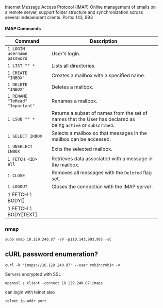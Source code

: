 Internet Message Access Protocol (IMAP)
Online management of emails on a remote server, support folder structure and synchronization across several independent clients.
Ports: 143, 993

#### IMAP Commands

| **Command**                     | **Description**                                                                                               |
| ------------------------------- | ------------------------------------------------------------------------------------------------------------- |
| `1 LOGIN username password`     | User's login.                                                                                                 |
| `1 LIST "" *`                   | Lists all directories.                                                                                        |
| `1 CREATE "INBOX"`              | Creates a mailbox with a specified name.                                                                      |
| `1 DELETE "INBOX"`              | Deletes a mailbox.                                                                                            |
| `1 RENAME "ToRead" "Important"` | Renames a mailbox.                                                                                            |
| `1 LSUB "" *`                   | Returns a subset of names from the set of names that the User has declared as being `active` or `subscribed`. |
| `1 SELECT INBOX`                | Selects a mailbox so that messages in the mailbox can be accessed.                                            |
| `1 UNSELECT INBOX`              | Exits the selected mailbox.                                                                                   |
| `1 FETCH <ID> all`              | Retrieves data associated with a message in the mailbox.                                                      |
| `1 CLOSE`                       | Removes all messages with the `Deleted` flag set.                                                             |
| `1 LOGOUT`                      | Closes the connection with the IMAP server.                                                                   |
| 1 FETCH 1 BODY[]                |                                                                                                               |
| 1 FETCH 1 BODY[TEXT]            |                                                                                                               |
### nmap 
```shell-session
sudo nmap 10.129.240.87 -sV -p110,143,993,995 -sC
```

## cURL password enumeration? 
```shell-session
curl -k 'imaps://10.129.240.87' --user robin:robin -v
```

Servers encrypted with SSL 
```shell-session
openssl s_client -connect 10.129.240.87:imaps
```


can login with telnet also
```
telnet ip.addr port
```